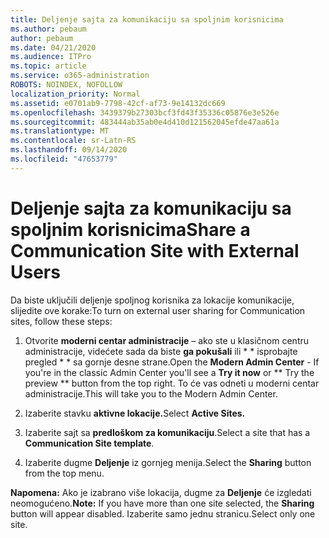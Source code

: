 ```yaml
---
title: Deljenje sajta za komunikaciju sa spoljnim korisnicima
ms.author: pebaum
author: pebaum
ms.date: 04/21/2020
ms.audience: ITPro
ms.topic: article
ms.service: o365-administration
ROBOTS: NOINDEX, NOFOLLOW
localization_priority: Normal
ms.assetid: e0701ab9-7798-42cf-af73-9e14132dc669
ms.openlocfilehash: 3439379b27303bcf3fd43f35336c05876e3e526e
ms.sourcegitcommit: 483444ab35ab0e4d410d121562045efde47aa61a
ms.translationtype: MT
ms.contentlocale: sr-Latn-RS
ms.lasthandoff: 09/14/2020
ms.locfileid: "47653779"
---
```

# <a name="share-a-communication-site-with-external-users"></a><span data-ttu-id="3f999-102">Deljenje sajta za komunikaciju sa spoljnim korisnicima</span><span class="sxs-lookup"><span data-stu-id="3f999-102">Share a Communication Site with External Users</span></span>

<span data-ttu-id="3f999-103">Da biste uključili deljenje spoljnog korisnika za lokacije komunikacije, slijedite ove korake:</span><span class="sxs-lookup"><span data-stu-id="3f999-103">To turn on external user sharing for Communication sites, follow these steps:</span></span> 
  
1. <span data-ttu-id="3f999-104">Otvorite **moderni centar administracije** – ako ste u klasičnom centru administracije, videćete sada da biste **ga pokušali** ili \* \* isprobajte pregled \* \* sa gornje desne strane.</span><span class="sxs-lookup"><span data-stu-id="3f999-104">Open the **Modern Admin Center** - If you're in the classic Admin Center you'll see a **Try it now** or \*\* Try the preview \*\* button from the top right.</span></span> <span data-ttu-id="3f999-105">To će vas odneti u moderni centar administracije.</span><span class="sxs-lookup"><span data-stu-id="3f999-105">This will take you to the Modern Admin Center.</span></span> 
  
2. <span data-ttu-id="3f999-106">Izaberite stavku **aktivne lokacije.**</span><span class="sxs-lookup"><span data-stu-id="3f999-106">Select **Active Sites.**</span></span>
  
3. <span data-ttu-id="3f999-107">Izaberite sajt sa **predloškom za komunikaciju**.</span><span class="sxs-lookup"><span data-stu-id="3f999-107">Select a site that has a **Communication Site template**.</span></span> 
  
4. <span data-ttu-id="3f999-108">Izaberite dugme **Deljenje** iz gornjeg menija.</span><span class="sxs-lookup"><span data-stu-id="3f999-108">Select the **Sharing** button from the top menu.</span></span> 
  
 <span data-ttu-id="3f999-109">**Napomena:** Ako je izabrano više lokacija, dugme za **Deljenje** će izgledati neomogućeno.</span><span class="sxs-lookup"><span data-stu-id="3f999-109">**Note:** If you have more than one site selected, the **Sharing** button will appear disabled.</span></span> <span data-ttu-id="3f999-110">Izaberite samo jednu stranicu.</span><span class="sxs-lookup"><span data-stu-id="3f999-110">Select only one site.</span></span> 
  


